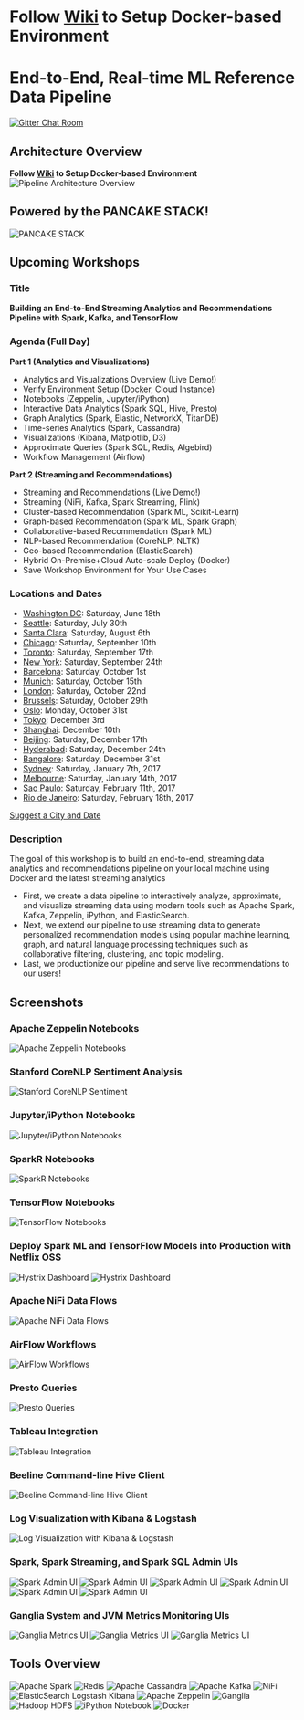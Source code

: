 # Follow [Wiki](https://github.com/fluxcapacitor/pipeline/wiki) to Setup Docker-based Environment

# End-to-End, Real-time ML Reference Data Pipeline

[![Gitter Chat Room](https://badges.gitter.im/fluxcapacitor/pipeline.svg)](https://gitter.im/fluxcapacitor/pipeline?utm_source=badge&utm_medium=badge&utm_campaign=pr-badge&utm_content=badge)

## Architecture Overview
**Follow [Wiki](https://github.com/fluxcapacitor/pipeline/wiki) to Setup Docker-based Environment**
![Pipeline Architecture Overview](http://advancedspark.com/img/architecture-overview-768x562.png)

## Powered by the PANCAKE STACK!
![PANCAKE STACK](http://advancedspark.com/img/pancake-stack-sign-sm.png)

## Upcoming Workshops
### Title
**Building an End-to-End Streaming Analytics and Recommendations Pipeline with Spark, Kafka, and TensorFlow**

### Agenda (Full Day)
**Part 1 (Analytics and Visualizations)**
* Analytics and Visualizations Overview (Live Demo!)
* Verify Environment Setup (Docker, Cloud Instance)
* Notebooks (Zeppelin, Jupyter/iPython)
* Interactive Data Analytics (Spark SQL, Hive, Presto)
* Graph Analytics (Spark, Elastic, NetworkX, TitanDB)
* Time-series Analytics (Spark, Cassandra)
* Visualizations (Kibana, Matplotlib, D3)
* Approximate Queries (Spark SQL, Redis, Algebird)
* Workflow Management (Airflow)

**Part 2 (Streaming and Recommendations)**
* Streaming and Recommendations (Live Demo!)
* Streaming (NiFi, Kafka, Spark Streaming, Flink)
* Cluster-based Recommendation (Spark ML, Scikit-Learn)
* Graph-based Recommendation (Spark ML, Spark Graph)
* Collaborative-based Recommendation (Spark ML)
* NLP-based Recommendation (CoreNLP, NLTK)
* Geo-based Recommendation (ElasticSearch)
* Hybrid On-Premise+Cloud Auto-scale Deploy (Docker)
* Save Workshop Environment for Your Use Cases

### Locations and Dates
* [Washington DC](http://advanced-spark-kafka-tensorflow-washington-dc.eventbrite.com/?discount=ADVANCEDSPARK20):  Saturday, June 18th
* [Seattle](http://end-to-end-streaming-recommendations-spark-seattle.eventbrite.com/?discount=ADVANCEDSPARK25): Saturday, July 30th
* [Santa Clara](http://end-to-end-streaming-recommendations-spark-aug-bay.eventbrite.com/?discount=ADVANCEDSPARK15): Saturday, August 6th
* [Chicago](http://end-to-end-streaming-recommendations-spark-chicago.eventbrite.com/?discount=ADVANCEDSPARK20): Saturday, September 10th
* [Toronto](http://end-to-end-streaming-recommendations-spark-toronto.eventbrite.com?discount=ADVANCEDSPARK20): Saturday, September 17th
* [New York](http://end-to-end-streaming-recommendations-spark-nyc.eventbrite.com?discount=ADVANCEDSPARK25): Saturday, September 24th
* [Barcelona](http://end-to-end-streaming-recommendations-spark-barcelo.eventbrite.com/?discount=ADVANCEDSPARK20): Saturday, October 1st
* [Munich](https://end-to-end-streaming-recommendations-spark-munich.eventbrite.com?discount=ADVANCEDSPARK25): Saturday, October 15th
* [London](https://end-to-end-streaming-recommendations-spark-london.eventbrite.com?discount=ADVANCEDSPARK25): Saturday, October 22nd
* [Brussels](https://end-to-end-streaming-recommendations-spark-brussel.eventbrite.com?discount=ADVANCEDSPARK25): Saturday, October 29th
* [Oslo](http://end-to-end-streaming-recommendations-spark-oslo.eventbrite.com?discount=ADVANCEDSPARK25): Monday, October 31st
* [Tokyo](http://end-to-end-streaming-recommendations-spark-tokyo.eventbrite.com?discount=ADVANCEDSPARK25): December 3rd
* [Shanghai](http://end-to-end-streaming-recommendation-spark-shanghai.eventbrite.com?discount=ADVANCEDSPARK25): December 10th
* [Beijing](http://end-to-end-streaming-recommendations-spark-beijing.eventbrite.com?discount=ADVANCEDSPARK25): Saturday, December 17th
* [Hyderabad](http://endtoend-streaming-recommendations-spark-hyderabad.eventbrite.com?discount=ADVANCEDSPARK25): Saturday, December 24th
* [Bangalore](http://endtoend-streaming-recommendations-spark-bangalore.eventbrite.com?discount=ADVANCEDSPARK25): Saturday, December 31st
* [Sydney](http://end-to-end-streaming-recommendations-spark-sydney.eventbrite.com?discount=ADVANCEDSPARK25): Saturday, January 7th, 2017
* [Melbourne](http://endtoend-streaming-recommendations-spark-melbourne.eventbrite.com?discount=ADVANCEDSPARK25): Saturday, January 14th, 2017
* [Sao Paulo](http://endtoend-streaming-recommendations-spark-sao-paulo.eventbrite.com?discount=ADVANCEDSPARK25): Saturday, February 11th, 2017
* [Rio de Janeiro](http://endtoend-streaming-recommendations-spark-rio.eventbrite.com?discount=ADVANCEDSPARK25): Saturday, February 18th, 2017

[Suggest a City and Date](http://goo.gl/forms/g9VZ5jAhKdw11SQd2)
      
### Description
The goal of this workshop is to build an end-to-end, streaming data analytics and recommendations pipeline on your local machine using Docker and the latest streaming analytics 
* First, we create a data pipeline to interactively analyze, approximate, and visualize streaming data using modern tools such as Apache Spark, Kafka, Zeppelin, iPython, and ElasticSearch.
* Next, we extend our pipeline to use streaming data to generate personalized recommendation models using popular machine learning, graph, and natural language processing techniques such as collaborative filtering, clustering, and topic modeling.
* Last, we productionize our pipeline and serve live recommendations to our users!
  
##  Screenshots
### Apache Zeppelin Notebooks
![Apache Zeppelin Notebooks](http://advancedspark.com/img/zeppelin-notebooks-sm.png)

### Stanford CoreNLP Sentiment Analysis
![Stanford CoreNLP Sentiment](http://advancedspark.com/img/corenlp-sentiment.png)

### Jupyter/iPython Notebooks
![Jupyter/iPython Notebooks](http://advancedspark.com/img/jupyter.png)

### SparkR Notebooks
![SparkR Notebooks](http://advancedspark.com/img/sparkr.png)

### TensorFlow Notebooks
![TensorFlow Notebooks](http://advancedspark.com/img/tensorflow.png)

### Deploy Spark ML and TensorFlow Models into Production with Netflix OSS
![Hystrix Dashboard](http://advancedspark.com/img/hystrix-example-600x306.png)
![Hystrix Dashboard](http://advancedspark.com/img/hystrix-dashboard-annotated-640x411.png)

### Apache NiFi Data Flows
![Apache NiFi Data Flows](http://advancedspark.com/img/nifi-flow.png)

### AirFlow Workflows
![AirFlow Workflows](http://advancedspark.com/img/airflow.png)

### Presto Queries
![Presto Queries](http://advancedspark.com/img/presto.png)

### Tableau Integration
![Tableau Integration](http://advancedspark.com/img/flux-tableau.png)

### Beeline Command-line Hive Client
![Beeline Command-line Hive Client](http://advancedspark.com/img/flux-beeline.png)

### Log Visualization with Kibana & Logstash
![Log Visualization with Kibana & Logstash](http://advancedspark.com/img/flux-kibana.png)

### Spark, Spark Streaming, and Spark SQL Admin UIs
![Spark Admin UI](http://advancedspark.com/img/flux-spark-1.png)
![Spark Admin UI](http://advancedspark.com/img/flux-spark-2.png)
![Spark Admin UI](http://advancedspark.com/img/flux-spark-3.png)
![Spark Admin UI](http://advancedspark.com/img/flux-spark-4.png)
![Spark Admin UI](http://advancedspark.com/img/flux-spark-5.png)
![Spark Admin UI](http://advancedspark.com/img/flux-spark-6.png)

### Ganglia System and JVM Metrics Monitoring UIs
![Ganglia Metrics UI](http://advancedspark.com/img/flux-ganglia-1.png)
![Ganglia Metrics UI](http://advancedspark.com/img/flux-ganglia-2.png)
![Ganglia Metrics UI](http://advancedspark.com/img/flux-ganglia-3.png)

## Tools Overview
![Apache Spark](http://spark.apache.org/images/spark-logo.png) ![Redis](https://upload.wikimedia.org/wikipedia/en/thumb/6/6b/Redis_Logo.svg/200px-Redis_Logo.svg.png)
![Apache Cassandra](https://upload.wikimedia.org/wikipedia/commons/a/a0/Cassandra_logo.png)
![Apache Kafka](http://www.bogotobogo.com/Hadoop/images/Ecosystem/Kafka.png)
![NiFi](http://advancedspark.com/img/nifi-logo.png)
![ElasticSearch Logstash Kibana](https://www.enalean.com/sites/default/files/field/image/elk-logos.png) ![Apache Zeppelin](http://4.bp.blogspot.com/-rsc3t_dZmBg/VbPDwhb_IBI/AAAAAAAABeY/9zKUjK4VFbQ/s1600/zeppelin-bl.png) ![Ganglia](https://developer.nvidia.com/sites/default/files/akamai/cuda/images/Ganglia-logo-small-rs.jpg) ![Hadoop HDFS](http://datatechblog.com/wp-content/uploads/2014/04/HadoopHive.png) ![iPython Notebook](http://ipython.org/ipython-doc/dev/_images/ipynb_icon_128x128.png)
![Docker](http://blog.docker.com/wp-content/uploads/2013/08/KuDr42X_ITXghJhSInDZekNEF0jLt3NeVxtRye3tqco.png)
